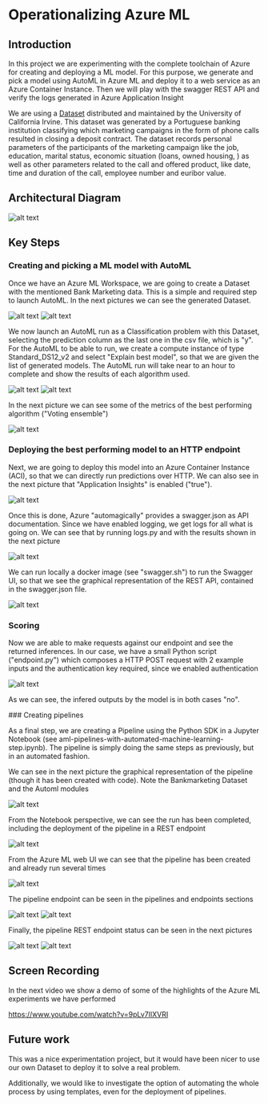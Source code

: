 # Operationalizing Azure ML

## Introduction

In this project we are experimenting with the complete toolchain of Azure for creating and deploying a ML model. For this purpose, we generate and pick a model using AutoML in Azure ML and deploy it to a web service as an Azure Container Instance. Then we will play with the swagger REST API and verify the logs generated in Azure Application Insight

We are using a [Dataset](https://archive.ics.uci.edu/ml/datasets/Bank+Marketing) distributed and maintained by the University of California Irvine. This dataset was generated by a Portuguese banking institution classifying which marketing campaigns in the form of phone calls resulted in closing a deposit contract. The dataset records personal parameters of the participants of the marketing campaign like the job, education, marital status, economic situation (loans, owned housing, ) as well as other parameters related to the call and offered product, like date, time and duration of the call, employee number and euribor value.

## Architectural Diagram

![alt text](Overview_diagram.png "Overview Diagram")


## Key Steps

### Creating and picking a ML model with AutoML

Once we have an Azure ML Workspace, we are going to create a Dataset with the mentioned Bank Marketing data. This is a simple and required step to launch AutoML. In the next pictures we can see the generated Dataset.

![alt text](Screenshots/Dataset_uploaded.png "Dataset uploaded")
![alt text](Screenshots/Dataset_uploaded%202.png "Dataset uploaded")

We now launch an AutoML run as a Classification problem with this Dataset, selecting the prediction column as the last one in the csv file, which is "y". For the AutoML to be able to run, we create a compute instance of type Standard_DS12_v2 and select "Explain best model", so that we are given the list of generated models. The AutoML run will take near to an hour to complete and show the results of each algorithm used.

![alt text](Screenshots/AutoML_complete.png "AutoML complete")
![alt text](Screenshots/AutoML_BestAlgos.png "AutoML best algorithms")

In the next picture we can see some of the metrics of the best performing algorithm ("Voting ensemble")

![alt text](Screenshots/Best_algo.png "Best algorithm")

### Deploying the best performing model to an HTTP endpoint

Next, we are going to deploy this model into an Azure Container Instance (ACI), so that we can directly run predictions over HTTP. We can also see in the next picture that "Application Insights" is enabled ("true").

![alt text](Screenshots/Deployed_model.png "Deployed model")

Once this is done, Azure "automagically" provides a swagger.json as API documentation. Since we have enabled logging, we get logs for all what is going on. We can see that by running logs.py and with the results shown in the next picture

![alt text](Screenshots/logs.png "Endpoint logs")

We can run locally a docker image (see "swagger.sh") to run the Swagger UI, so that we see the graphical representation of the REST API, contained in the swagger.json file.

![alt text](Screenshots/Swagger.png "Swagger UI")

### Scoring

Now we are able to make requests against our endpoint and see the returned inferences. In our case, we have a small Python script ("endpoint.py") which composes a HTTP POST request with 2 example inputs and the authentication key required, since we enabled authentication

![alt text](Screenshots/Scoring.png "Scoring")

As we can see, the infered outputs by the model is in both cases "no".

### Creating pipelines

As a final step, we are creating a Pipeline using the Python SDK in a Jupyter Notebook (see aml-pipelines-with-automated-machine-learning-step.ipynb). The pipeline is simply doing the same steps as previously, but in an automated fashion.

We can see in the next picture the graphical representation of the pipeline (though it has been created with code). Note the Bankmarketing Dataset and the Automl modules

![alt text](Screenshots/pipeline.png "Pipeline")

From the Notebook perspective, we can see the run has been completed, including the deployment of the pipeline in a REST endpoint

![alt text](Screenshots/Notebook.png "Pipeline notebook")

From the Azure ML web UI we can see that the pipeline has been created and already run several times

![alt text](Screenshots/pipeline-runs.png "Pipeline runs")

The pipeline endpoint can be seen in the pipelines and endpoints sections

![alt text](Screenshots/pipeline-endpoint.png "Pipeline endpoint")
![alt text](Screenshots/pipeline-endpoint2.png "Pipeline endpoint")

Finally, the pipeline REST endpoint status can be seen in the next pictures

![alt text](Screenshots/pipeline-rest.png "Pipeline REST endpoint status")
![alt text](Screenshots/pipeline-endpoint-overview.png "Pipeline REST endpoint status")


## Screen Recording

In the next video we show a demo of some of the highlights of the Azure ML experiments we have performed

https://www.youtube.com/watch?v=9pLv7IlXVRI

## Future work
This was a nice experimentation project, but it would have been nicer to use our own Dataset to deploy it to solve a real problem.

Additionally, we would like to investigate the option of automating the whole process by using templates, even for the deployment of pipelines.